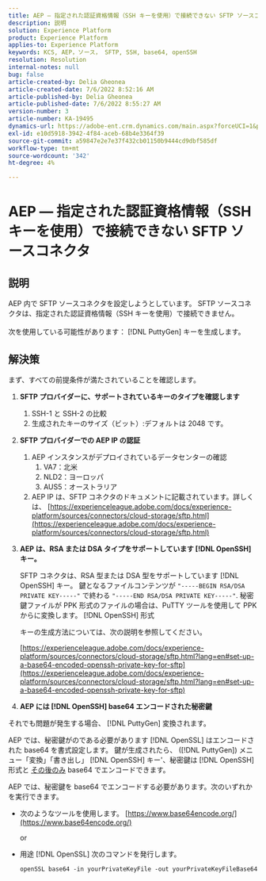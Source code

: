 ```yaml
---
title: AEP — 指定された認証資格情報（SSH キーを使用）で接続できない SFTP ソースコネクタ
description: 説明
solution: Experience Platform
product: Experience Platform
applies-to: Experience Platform
keywords: KCS, AEP，ソース， SFTP, SSH, base64, openSSH
resolution: Resolution
internal-notes: null
bug: false
article-created-by: Delia Gheonea
article-created-date: 7/6/2022 8:52:16 AM
article-published-by: Delia Gheonea
article-published-date: 7/6/2022 8:55:27 AM
version-number: 3
article-number: KA-19495
dynamics-url: https://adobe-ent.crm.dynamics.com/main.aspx?forceUCI=1&pagetype=entityrecord&etn=knowledgearticle&id=ad9808ea-08fd-ec11-82e5-000d3a3b090d
exl-id: e10d5918-3942-4f84-aceb-68b4e3364f39
source-git-commit: a59847e2e7e37f432cb01150b9444cd9dbf585df
workflow-type: tm+mt
source-wordcount: '342'
ht-degree: 4%

---
```


# AEP — 指定された認証資格情報（SSH キーを使用）で接続できない SFTP ソースコネクタ

## 説明

AEP 内で SFTP ソースコネクタを設定しようとしています。 SFTP ソースコネクタは、指定された認証資格情報（SSH キーを使用）で接続できません。<br><br>次を使用している可能性があります： [!DNL PuttyGen] キーを生成します。

## 解決策

まず、すべての前提条件が満たされていることを確認します。

1. **SFTP プロバイダーに、サポートされているキーのタイプを確認します**
   1. SSH-1 と SSH-2 の比較
   1. 生成されたキーのサイズ（ビット）:デフォルトは 2048 です。

1. **SFTP プロバイダーでの AEP IP の認証**
   1. AEP インスタンスがデプロイされているデータセンターの確認
      1. VA7：北米
      1. NLD2：ヨーロッパ
      1. AUS5：オーストラリア
   1. AEP IP は、SFTP コネクタのドキュメントに記載されています。詳しくは、 [https://experienceleague.adobe.com/docs/experience-platform/sources/connectors/cloud-storage/sftp.html](https://experienceleague.adobe.com/docs/experience-platform/sources/connectors/cloud-storage/sftp.html)


1. **AEP は、RSA または DSA タイプをサポートしています [!DNL OpenSSH] キー。**

   SFTP コネクタは、RSA 型または DSA 型をサポートしています [!DNL OpenSSH] キー。 鍵となるファイルコンテンツが `"-----BEGIN RSA/DSA PRIVATE KEY-----"` で終わる `"-----END RSA/DSA PRIVATE KEY-----"`. 秘密鍵ファイルが PPK 形式のファイルの場合は、PuTTY ツールを使用して PPK からに変換します。 [!DNL OpenSSH] 形式

   キーの生成方法については、次の説明を参照してください。

   [https://experienceleague.adobe.com/docs/experience-platform/sources/connectors/cloud-storage/sftp.html?lang=en#set-up-a-base64-encoded-openssh-private-key-for-sftp](https://experienceleague.adobe.com/docs/experience-platform/sources/connectors/cloud-storage/sftp.html?lang=en#set-up-a-base64-encoded-openssh-private-key-for-sftp)

1. **AEP には [!DNL OpenSSH] base64 エンコードされた秘密鍵**

それでも問題が発生する場合、 [!DNL PuttyGen] 変換されます。

AEP では、秘密鍵がのである必要があります [!DNL OpenSSL] はエンコードされた base64 を書式設定します。 鍵が生成されたら、 ([!DNL PuttyGen]) メニュー「変換」「書き出し」 [!DNL OpenSSH] キー&#39;、秘密鍵は [!DNL OpenSSH] 形式と <u>その後のみ</u> base64 でエンコードできます。

AEP では、秘密鍵を base64 でエンコードする必要があります。次のいずれかを実行できます。

- 次のようなツールを使用します。 [https://www.base64encode.org/](https://www.base64encode.org/)

   or

- 用途 [!DNL OpenSSL] 次のコマンドを発行します。

   ```
   openSSL base64 -in yourPrivateKeyFile -out yourPrivateKeyFileBase64
   ```
